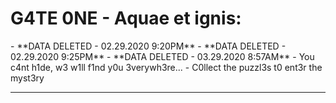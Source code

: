 # G4TE 0NE - Aquae et ignis:
<div class="powr-countdown-timer" id="c9799c69_1583005925"></div><script src="https://www.powr.io/powr.js?platform=html"></script>
- **DATA DELETED - 02.29.2020 9:20PM**
- **DATA DELETED - 02.29.2020 9:25PM**
- **DATA DELETED - 03.29.2020 8:57AM**
- You c4nt h1de, w3 w1ll f1nd y0u 3verywh3re...
- C0llect the puzzl3s t0 ent3r the myst3ry

-------------------
<script src="//code.jivosite.com/widget/9Uv45a0yhr" async></script>
<div class="powr-popup" id="30d8c36a_1583068508"></div><script src="https://www.powr.io/powr.js?platform=html"></script>

